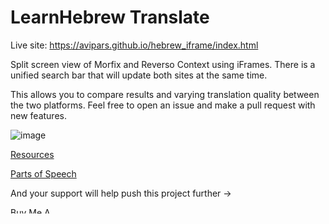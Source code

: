 # LearnHebrew Translate

Live site: https://avipars.github.io/hebrew_iframe/index.html

Split screen view of Morfix and Reverso Context using iFrames. There is a unified search bar that will update both sites at the same time. 

This allows you to compare results and varying translation quality between the two platforms. 
Feel free to open an issue and make a pull request with new features. 

![image](https://user-images.githubusercontent.com/5733247/107147722-42948400-6958-11eb-8009-4f79fc61694c.png)

[Resources](https://github.com/avipars/hebrew_iframe/blob/master/Resources.md)

[Parts of Speech](https://github.com/avipars/hebrew_iframe/blob/master/parts_of_speech.md)

And your support will help push this project further -> 


<a href="https://www.buymeacoffee.com/aviparshan" target="_blank"><img src="https://cdn.buymeacoffee.com/buttons/default-black.png" alt="Buy Me A Coffee" style="height: 10px !important;width: 80px !important;" ></a>
